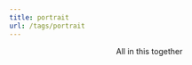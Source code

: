```yaml
---
title: portrait
url: /tags/portrait
---
```


<div align="center">
	<p>
        All in this together
	</p>
  
</div>
